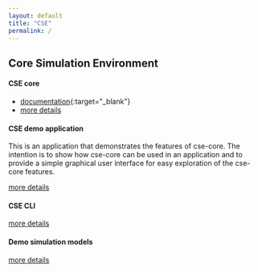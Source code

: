 ```yaml
---
layout: default
title: "CSE"
permalink: /
---
```


## Core Simulation Environment

#### CSE core

- [documentation](./cse-core/doxygen/){:target="_blank"}
- [more details](./cse-core/cse)

#### CSE demo application
This is an application that demonstrates the features of cse-core. The intention is to show how cse-core can be used in an application and to provide a simple graphical user interface for easy exploration of the cse-core features.
 
[more details](./cse-demo-app)

#### CSE CLI
[more details](./cse-cli)

#### Demo simulation models
[more details](./cse-models)
